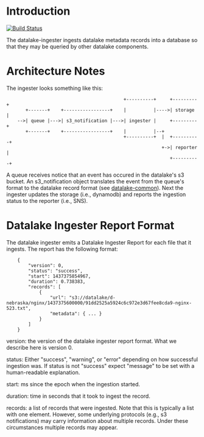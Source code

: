 Introduction
============

[![Build Status](https://travis-ci.org/planetlabs/datalake-ingester.svg)](https://travis-ci.org/planetlabs/datalake-ingester)

The datalake-ingester ingests datalake metadata records into a database so that
they may be queried by other datalake components.

Architecture Notes
==================

The ingester looks something like this:

                                               +----------+     +---------+
           +-------+    +-----------------+    |          |---->| storage |
        -->| queue |--->| s3_notification |--->| ingester |     +---------+
           +-------+    +-----------------+    |          |--+
                                               +----------+  |  +----------+
                                                             +->| reporter |
                                                                +----------+


A queue receives notice that an event has occured in the datalake's s3
bucket. An s3_notification object translates the event from the queue's format
to the datalake record format (see
[datalake-common](https://github.com/planetlabs/datalake-common)). Next the
ingester updates the storage (i.e., dynamodb) and reports the ingestion status
to the reporter (i.e., SNS).

Datalake Ingester Report Format
===============================

The datalake ingester emits a Datalake Ingester Report for each file that it
ingests. The report has the following format:

        {
            "version": 0,
            "status": "success",
            "start": 1437375854967,
            "duration": 0.738383,
			"records": [
                {
                    "url": "s3://datalake/d-nebraska/nginx/1437375600000/91dd2525a5924c6c972e3d67fee8cda9-nginx-523.txt",
                    "metadata": { ... }
                }
            ]
        }

version: the version of the datalake ingester report format. What we describe
here is version 0.

status: Either "success", "warning", or "error" depending on how successful
ingestion was. If status is not "success" expect "message" to be set with a
human-readable explanation.

start: ms since the epoch when the ingestion started.

duration: time in seconds that it took to ingest the record.

records: a list of records that were ingested. Note that this is typically a
list with one element. However, some underlying protocols (e.g., s3
notifications) may carry information about multiple records. Under these
circumstances multiple records may appear.
